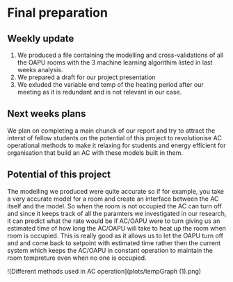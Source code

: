 # Final preparation

## Weekly update

1. We produced a file containing the modelling and cross-validations of all the OAPU rooms with the 3 machine learning algorithim listed in last weeks analysis.
2. We prepared a draft for our project presentation
3. We exluded the variable end temp of the heating period after our meeting as it is redundant and is not relevant in our case.

## Next weeks plans

We plan on completing a main chunck of our report and try to attract the interst of fellow students on the potential of this project to revolutionise AC operational methods to make it relaxing for students and energy efficient for organisation that build an AC with these models built in them.


## Potential of this project 

The modelling we produced were quite accurate so if for example, you take a very accurate model for a room and create an interface between the AC itself and the model. So when the room is not occupied the AC can turn off and since it keeps track of all the paramters we investigated in our research, it can predict what the rate would be if AC/OAPU were to turn giving us an estimated time of how long the AC/OAPU will take to heat up the room when room is occupied. This is really good as it allows us to let the OAPU turn off and and come back to setpoint with estimated time rather then the current system which keeps the AC/OAPU in constant operation to maintain the room tempreture even when no one is occupied.


![Different methods used in AC operation](plots/tempGraph (1).png)